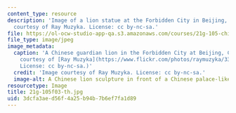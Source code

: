 ```yaml
---
content_type: resource
description: 'Image of a lion statue at the Forbidden City in Beijing, China. Image
  courtesy of Ray Muzyka. License: cc by-nc-sa.'
file: https://ol-ocw-studio-app-qa.s3.amazonaws.com/courses/21g-105-chinese-v-regular-chinese-cultures-society-fall-2003/3dcfa3aed56f4a25b94b7b6ef7fa1d89_21g-105f03-th.jpg
file_type: image/jpeg
image_metadata:
  caption: 'A Chinese guardian lion in the Forbidden City at Beijing, China. (Image
    courtesy of [Ray Muzyka](https://www.flickr.com/photos/raymuzyka/33211945640/).
    License: cc by-nc-sa.)'
  credit: 'Image courtesy of Ray Muzyka. License: cc by-nc-sa.'
  image-alt: A Chinese lion sculpture in front of a Chinese palace-like building
resourcetype: Image
title: 21g-105f03-th.jpg
uid: 3dcfa3ae-d56f-4a25-b94b-7b6ef7fa1d89
---
```

